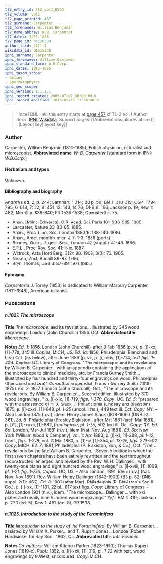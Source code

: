 ```yaml
---
tl2_entry_id: tl2_vol1_0553
tl2_volume: vol1
tl2_page_printed: 457
tl2_surname: Carpenter
tl2_forenames: William Benjamin
tl2_name_abbrev: W.B. Carpenter
tl2_dates: 1813-1885
tl2_page_id: 33120588
author_lsid: 1411-1
wikidata_id: Q1235238
ipni_surname: Carpenter
ipni_forenames: William Benjamin
ipni_standard_form: W.B.Carp.
ipni_dates: 1813-1885
ipni_taxon_scope: 
- Botany
- Spermatophytes
ipni_geo_scope: 
ipni_version: 1.1.1.1
ipni_record_created: 2003-07-02 00:00:00.0
ipni_record_modified: 2013-05-15 11:26:00.0
---
```


> [!cite] BHL link: this entry starts at [page 457](https://www.biodiversitylibrary.org/page/33120588) of TL-2 Vol. I
> Author links: [IPNI](https://www.ipni.org/a/1411-1), [Wikidata](https://www.wikidata.org/wiki/Q1235238). Support pages: [[Abbreviations|abbreviations]], [[Layout key|layout key]]

### Author

Carpenter, William Benjamin (1813-1885), British physician, naturalist and microscopist. 
**Abbreviated name**: *W. B. Carpenter* \[standard form in IPNI: *W.B.Carp.*\]

#### Herbarium and types

Unknown.

#### Bibliography and biography

Andrews ed. 2, p. 244; Barnhart 1: 314; BB p. 59; BM 1: 318-319; CSP 1: 794-795, 6: 618, 7: 32, 9: 451, 12: 143, 14 76; DNB 9: 166; Jackson p. 19; Kew 1: 482; Merrill p. 638-640; PR 1536-1538; Quenstedt p. 75.
- Anon. \[Milne-Edwards\], C.R. Acad. Sci. Paris 101: 983-985. 1885.
- Lancaster, Nature 33: 83-85. 1885.
- Anon., Proc. Linn. Soc. London 1883/6: 138-140. 1886.
- Anon., Amer. monthly micr. J. 7: 1-3. 1886 (portr.)
- Bonney, Quart. J. geol. Soc., London 42 (suppl.): 41-43. 1886.
- E.R.L., Proc. Roy. Soc. 41: ii-ix. 1887.
- Wittrock, Acta Horti Berg. 3(2): 90. 1903; 3(3): 76. 1905.
- Nissen, Zool. Buchill 86-87. 1966.
- Bryn Thomas, DSB 3: 87-89. 1971 (bibl.)

#### Eponymy

*Carpenteria* J. Torrey (1853) is dedicated to William Marbury Carpenter (1811-1848), American botanist.

### Publications

##### n.1027. The microscope

**Title**
*The microscope*: and its revelations... Illustrated by 345 wood engravings. London (John Churchill) 1856. Oct.
**Abbreviated title**: *Microscope*.

**Notes**
*Ed. 1*: 1856, London (John Churchill), after 9 Feb 1856 (p. x), p. \[i\]-xx, \[1\]-778, 345 ill. *Copies*: MICH, US.
*Ed. 1a*: 1856, Philadelphia (Blanchard and Lea) Oct. (as below), after June 1856 (p. vi), p. \[i\]-xxiv, \[1\]-724, *text figs. 1-434. Copies*: US. Library of Congress. "The microscope: and its revelations by William B. Carpenter... with an appendix containing the applications of the microscope to clinical medicine, etc. by Francis Gurney Smith... illustrated by four hundred and thirty-four engravings on wood. Philadelphia (Blanchard and Lea)"
*Co-author* (appendix): Francis Gurney Smith (1818-1875).
*Ed. 2*: 1857, London (John Churchill), Oct., "The microscope and its revelations. By William B. Carpenter... Second edition, illustrated by 370 wood engravings, " p. \[i\]-xix, \[1\]-719, *figs. 1-370. Copy*: UC.
*Ed. 5*: "prepared with the assistance of H. J. Slack..." Philadelphia (Lindsay and Blakiston) 1875, p. \[i\]-xxxii, \[1\]-848, *pl. 1-25* (uncol. liths.), 449 text ill. Oct. *Copy*: NY. – Also London 1875 (n.v.), idem. Henry James Slack (1818-1896) (DNB 52: 361).
*Ed. 6*: Philadelphia (Presley Blakiston), after Mai 1881 (pref. Mai 1881), p. \[i\*\], \[1\]-xxxii, \[1\]-882, *frontispiece, pl. 1-25*, 502 text ill. Oct. *Copy*: NY.
*Ed. 6a*: London, Mar-Jul 1881 (n.v.), idem (Nat. Nov. Aug 1881).
*Ed. 6b*: New York (William Wood & Company), vol. 1: Apr 1883, p. \[i\]-xi, \[1\]-388, *pl. 1-12*, front., *figs. 1-278*; vol. 2: Mai 1883, p. \[1\]-iv, \[1\]-354, *pl. 13-26, figs. 279-502. Copy*: MICH.
*Ed. 7*: 1891, Philadelphia (P. Blakiston, Son, & Co.), Oct. "*The*... revelations by the late William B. Carpenter... Seventh edition in which the first seven chapters have been entirely rewritten and the text throughout reconstructed, enlarged, and revised by the Rev. W. H. Dallinger... with twenty-one plates and eight hundred wood engravings," p. \[i\]-xviii, \[1\]-1099, *pl. 1-21, fig. 1-756. Copies*: UC, US. – Also London, 1891, idem (n.v.) (Nat. Nov. Nov 1891).
Rev. William Henry Dallinger (1842-1909) (BB p. 82; DNB suppl. 2(1): 462).
*Ed. 8*: 1901 (after Mar), Philadelphia (P. Blakiston's Son & Co.), p. \[i\]-xx, \[1\]-1181, 22 pl., 817 text figs. *Copy*: Library of Congress. – Also London 1901 (n.v.), idem. "The microscope... Dallinger,... with xxii plates and nearly nine hundred wood engravings."
*Ref*.: BM 1: 319; Jackson p. 220 (ed. 5); Kew 1: 482 (ed. 8); PR 1538.

##### n.1028. Introduction to the study of the Foraminifera

**Title**
*Introduction to the study of the Foraminifera*. By William B. Carpenter... assisted by William K. Parker... and T. Rupert Jones... London (Robert Hardwicke, for Ray Soc.) 1862. Qu.
**Abbreviated title**: *Intr. Foramin.*

**Notes**
*Co-authors*: William Kitchen Parker (1823-1890); Thomas Rupert Jones (1819-x).
*Publ*.: 1862, p. \[i\]-xxii, \[1\]-319, pl. *1-22* with text, wood engravings by G.West, uncoloured. *Copy*: MICH.

